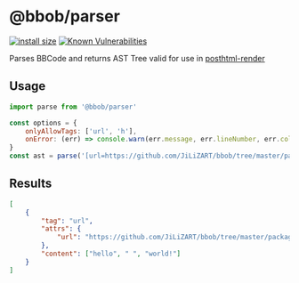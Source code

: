# @bbob/parser
[![install size](https://packagephobia.now.sh/badge?p=@bbob/parser)](https://packagephobia.now.sh/result?p=@bbob/parser) [![Known Vulnerabilities](https://snyk.io/test/github/JiLiZART/bbob/badge.svg?targetFile=packages%2Fbbob-parser%2Fpackage.json)](https://snyk.io/test/github/JiLiZART/bbob?targetFile=packages%2Fbbob-parser%2Fpackage.json)

Parses BBCode and returns AST Tree valid for use in [posthtml-render](https://github.com/posthtml/posthtml-render)

## Usage

```js
import parse from '@bbob/parser'

const options = {
    onlyAllowTags: ['url', 'h'],
    onError: (err) => console.warn(err.message, err.lineNumber, err.columnNumber)
}
const ast = parse('[url=https://github.com/JiLiZART/bbob/tree/master/packages/bbob-parser]hello world![/url]', options)
```

## Results 

```json
[
    {
        "tag": "url",
        "attrs": {
            "url": "https://github.com/JiLiZART/bbob/tree/master/packages/bbob-parser"
        },
        "content": ["hello", " ", "world!"]
    }
]
```
